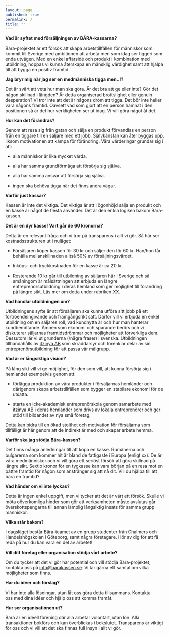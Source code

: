 ```yaml
---
layout: page
published: true
permalink: /
title: ""
---
```


**Vad är syftet med försäljningen av** **BÄRA-kassarna?**

Bära-projektet är ett försök att skapa arbetstillfällen för människor som kommit till Sverige med ambitionen att arbeta men som idag ser tiggeri som enda utvägen. Med en enkel affärsidé och produkt i kombination med utbildning, hoppas vi kunna återskapa en mänsklig värdighet samt att hjälpa till att bygga en positiv framtid. 

**Jag bryr mig när jag ser en medmänniska tigga men..!?**

Det är svårt att veta hur man ska göra. Är det bra att ge eller inte? Gör det någon skillnad i längden? Är detta organiserad brottslighet eller genuin desperation? Vi tror inte att det är någons dröm att tigga. Det bör inte heller vara någons framtid. Oavsett vad som gjort att en person hamnat i den positionen så är det hur verkligheten ser ut idag. Vi vill göra något åt det. 

**Hur kan det förändras?**

Genom att resa sig från gatan och sälja en produkt förvandlas en person från en tiggare till en säljare med ett jobb. Självkänslan kan åter byggas upp, liksom motivationen att kämpa för förändring. Våra värderingar grundar sig i att: 

- alla människor är lika mycket värda.

- alla har samma grundförmåga att försörja sig själva.

- alla har samma ansvar att försörja sig själva.

- ingen ska behöva tigga när det finns andra vägar.

**Varför just kassar?**

Kassen är inte det viktiga. Det viktiga är att i ögonhöjd sälja en produkt och en kasse är något de flesta använder. Det är den enkla logiken bakom Bära-kassen.

**Det är en dyr kasse! Vart går de** **60 kronorna?**

Detta är en relevant fråga och vi tror på transparens i allt vi gör. Så här ser kostnadsstrukturen ut i nuläget: 

- Försäljaren köper kassen för 30 kr och säljer den för 60 kr. Han/hon får behålla mellanskillnaden alltså 50% av försäljningsvärdet.

- Inköps- och tryckkostnaden för en kasse är ca 20 kr.

- Resterande 10 kr går till utbildning av säljaren här i Sverige och så småningom är målsättningen att erbjuda en längre entreprenörsutbildning i deras hemland som ger möjlighet till förändring på längre sikt. Läs mer om detta under rubriken XX. 

**Vad handlar utbildningen om?**

Utbildningens syfte är att försäljaren ska kunna utföra sitt jobb på ett förtroendeingivande och framgångsrikt sätt. Därför vill vi erbjuda en enkel utbildning om en säljares roll, vad kundnytta är och hur man hanterar kundbemötande. Ämnen som ekonomi och sparande berörs och vi diskuterar säljarnas framtidsdrömmar och möjligheter att förverkliga dem. Dessutom lär vi ut grunderna (/några fraser) i svenska. Utbildningen tillhandahålls av [itzinya AB](http://www.itzinya.com) som skräddarsyr och förenklar delar av sin entreprenörsutbildning för att passa vår målgrupp.

**Vad är er långsiktiga vision?**

På lång sikt vill vi ge möjlighet, för den som vill, att kunna försörja sig i hemlandet exempelvis genom att:

- förlägga produktion av våra produkter i försäljarnas hemländer och därigenom skapa arbetstillfällen som bygger en stabilare ekonomi för de utsatta.

- starta en icke-akademisk entreprenörskola genom samarbete med [itzinya AB](http://www.itzinya.com) i deras hemländer som drivs av lokala entreprenörer och ger stöd till bildandet av nya små företag.

Detta kan bidra till en ökad stolthet och motivation för försäljarna som tillfälligt är här genom att de indirekt är med och skapar arbete hemma.

**Varför ska jag stödja** **Bära-kassen?**

Det finns många anledningar till att köpa en kasse. Rumänerna och bulgarerna som kommer hit är bland de fattigaste i Europa (enligt xx). De är våra medmänniskor och vi vill göra ett seriöst försök att göra skillnad på längre sikt. Sextio kronor för en tygkasse kan vara början på en resa mot en bättre framtid för någon som anstränger sig att nå dit. Vill du hjälpa till att bära en framtid?

**Vad händer om vi inte lyckas?**

Detta är ingen enkel uppgift, men vi tycker att det är värt ett försök. Skulle vi möta oöverkomliga hinder som gör att verksamheten måste avslutas går överskottspengarna till annan lämplig långsiktig insats för samma grupp människor.

**Vilka står bakom?**

I dagsläget består Bära-teamet av en grupp studenter från Chalmers och Handelshögskolan i Göteborg, samt några företagare. Hör av dig för att få reda på hur du kan vara en del av arbetet!

**Vill ditt företag eller organisation stödja vårt arbete?**

Om du tycker att det vi gör har potential och vill stödja Bära-projektet, kontakta oss på [info@barakassen.se](mailto:info@barakassen.se). Vi tar gärna ett samtal om vilka möjligheter som finns.

**Har du idéer och förslag?**

Vi har inte alla lösningar, utan låt oss göra detta tillsammans. Kontakta oss med dina idéer och hjälp oss att komma framåt.

**Hur ser organisationen ut?**

Bära är en ideell förening där alla arbetar volontärt, utan lön. Alla transaktioner bokförs och kan överblickas i bokslutet. Transparens är viktigt för oss och vi vill att det ska finnas full insyn i allt vi gör.